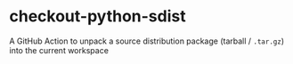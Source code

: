 # checkout-python-sdist
A GitHub Action to unpack a source distribution package (tarball / `.tar.gz`) into the current workspace
